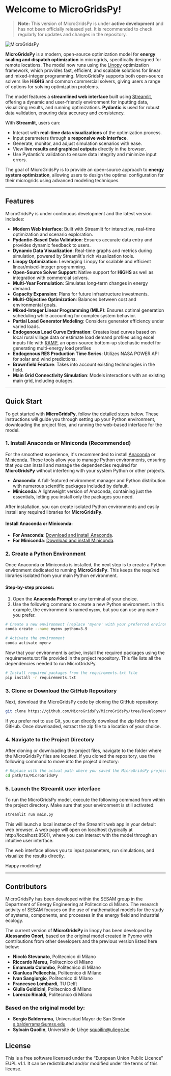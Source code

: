 # Welcome to MicroGridsPy!

> **Note:** This version of MicroGridsPy is under **active development** and has not been officially released yet. It is recommended to check regularly for updates and changes in the repository.

![MicroGridsPy](https://github.com/MicroGridsPy/MicroGridsPy/blob/master/docs/source/Images/Mgpy_Scheme_2.png?raw=true)

**MicroGridsPy** is a modern, open-source optimization model for **energy scaling and dispatch optimization** in microgrids, specifically designed for remote locations. The model now runs using the [Linopy](https://linopy.readthedocs.io/) optimization framework, which provides fast, efficient, and scalable solutions for linear and mixed-integer programming. MicroGridsPy supports both open-source solvers like **HiGHS** and common commercial solvers, giving users a range of options for solving optimization problems.

The model features a **streamlined web interface** built using [Streamlit](https://streamlit.io/), offering a dynamic and user-friendly environment for inputting data, visualizing results, and running optimizations. **Pydantic** is used for robust data validation, ensuring data accuracy and consistency.

With **Streamlit**, users can:
- Interact with **real-time data visualizations** of the optimization process.
- Input parameters through a **responsive web interface**.
- Generate, monitor, and adjust simulation scenarios with ease.
- View **live results and graphical outputs** directly in the browser.
- Use Pydantic's validation to ensure data integrity and minimize input errors.

The goal of MicroGridsPy is to provide an open-source approach to **energy system optimization**, allowing users to design the optimal configuration for their microgrids using advanced modeling techniques.

---

## Features

MicroGridsPy is under continuous development and the latest version includes:

- **Modern Web Interface**: Built with Streamlit for interactive, real-time optimization and scenario exploration.
- **Pydantic-Based Data Validation**: Ensures accurate data entry and provides dynamic feedback to users.
- **Dynamic Data Visualization**: Real-time graphs and metrics during simulation, powered by Streamlit's rich visualization tools.
- **Linopy Optimization**: Leveraging Linopy for scalable and efficient linear/mixed-integer programming.
- **Open-Source Solver Support**: Native support for **HiGHS** as well as integration with commercial solvers.
- **Multi-Year Formulation**: Simulates long-term changes in energy demand.
- **Capacity Expansion**: Plans for future infrastructure investments.
- **Multi-Objective Optimization**: Balances between cost and environmental goals.
- **Mixed-Integer Linear Programming (MILP)**: Ensures optimal generation scheduling while accounting for complex system behavior.
- **Partial Load Generator Modeling**: Considers generator efficiency under varied loads.
- **Endogenous Load Curve Estimation**: Creates load curves based on local rural village data or estimate load demand profiles using excel inputs file with [RAMP](https://github.com/RAMP-project/RAMP), an open-source bottom-up stochastic model for generating multi-energy load profiles
- **Endogenous RES Production Time Series**: Utilizes NASA POWER API for solar and wind predictions.
- **Brownfield Feature**: Takes into account existing technologies in the field.
- **Main Grid Connectivity Simulation**: Models interactions with an existing main grid, including outages.

---

## Quick Start

To get started with **MicroGridsPy**, follow the detailed steps below. These instructions will guide you through setting up your Python environment, downloading the project files, and running the web-based interface for the model.

### 1. Install Anaconda or Miniconda (Recommended)

For the smoothest experience, it's recommended to install [Anaconda](https://www.anaconda.com/products/individual) or [Miniconda](https://docs.conda.io/en/latest/miniconda.html). These tools allow you to manage Python environments, ensuring that you can install and manage the dependencies required for **MicroGridsPy** without interfering with your system Python or other projects.

- **Anaconda**: A full-featured environment manager and Python distribution with numerous scientific packages included by default.
- **Miniconda**: A lightweight version of Anaconda, containing just the essentials, letting you install only the packages you need.

After installation, you can create isolated Python environments and easily install any required libraries for **MicroGridsPy**.

#### Install Anaconda or Miniconda:
- **For Anaconda**: [Download and install Anaconda](https://www.anaconda.com/products/individual).
- **For Miniconda**: [Download and install Miniconda](https://docs.conda.io/en/latest/miniconda.html).

### 2. Create a Python Environment

Once Anaconda or Miniconda is installed, the next step is to create a Python environment dedicated to running **MicroGridsPy**. This keeps the required libraries isolated from your main Python environment.

#### Step-by-step process:
1. Open the **Anaconda Prompt** or any terminal of your choice.
2. Use the following command to create a new Python environment. In this example, the environment is named `myenv`, but you can use any name you prefer.

```bash
# Create a new environment (replace 'myenv' with your preferred environment name)
conda create --name myenv python=3.9

# Activate the environment
conda activate myenv
```

Now that your environment is active, install the required packages using the requirements.txt file provided in the project repository. This file lists all the dependencies needed to run MicroGridsPy.

```bash
# Install required packages from the requirements.txt file
pip install -r requirements.txt
```

### 3. Clone or Download the GitHub Repository

Next, download the MicroGridsPy code by cloning the GitHub repository:

```bash
git clone https://github.com/MicroGridsPy/MicroGridsPy/tree/Development_Linopy.git
```

If you prefer not to use Git, you can directly download the zip folder from GitHub. Once downloaded, extract the zip file to a location of your choice.

### 4. Navigate to the Project Directory

After cloning or downloading the project files, navigate to the folder where the MicroGridsPy files are located. If you cloned the repository, use the following command to move into the project directory:

```bash
# Replace with the actual path where you saved the MicroGridsPy project
cd path/to/MicroGridsPy
```

### 5. Launch the Streamlit user interface

To run the MicroGridsPy model, execute the following command from within the project directory. Make sure that your environment is still activated:

```bash
streamlit run main.py
```

This will launch a local instance of the Streamlit web app in your default web browser. A web page will open on localhost (typically at http://localhost:8501), where you can interact with the model through an intuitive user interface.

The web interface allows you to input parameters, run simulations, and visualize the results directly.

Happy modeling!

---

## Contributors

MicroGridsPy has been developed within the SESAM group in the Department of Energy Engineering at Politecnico di Milano. The research activity of SESAM focuses on the use of mathematical models for the study of systems, components, and processes in the energy field and industrial ecology.

The current version of **MicroGridsPy** in linopy has been developed by **Alessandro Onori**, based on the original model created in Pyomo with contributions from other developers and the previous version listed here below:

- **Nicolò Stevanato**, Politecnico di Milano
- **Riccardo Mereu**, Politecnico di Milano
- **Emanuela Colombo**, Politecnico di Milano
- **Gianluca Pellecchia**, Politecnico di Milano
- **Ivan Sangiorgio**, Politecnico di Milano
- **Francesco Lombardi**, TU Delft
- **Giulia Guidicini**, Politecnico di Milano
- **Lorenzo Rinaldi**, Politecnico di Milano

### Based on the original model by:
- **Sergio Balderrama**, Universidad Mayor de San Simón <s.balderrama@umss.edu>
- **Sylvain Quoilin**, Université de Liège <squoilin@uliege.be>

## License
This is a free software licensed under the “European Union Public Licence" EUPL v1.1. It can be redistributed and/or modified under the terms of this license.
